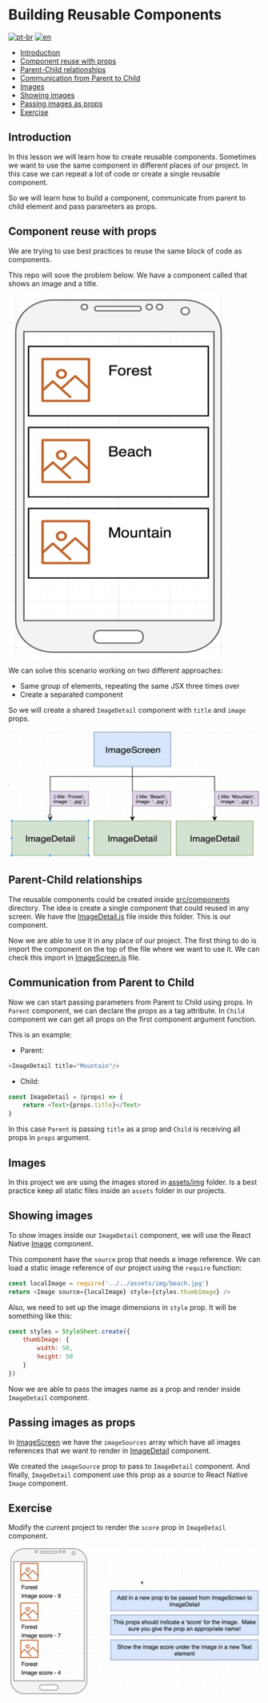 # Building Reusable Components
[![pt-br](https://img.shields.io/badge/lang-pt--br-green.svg)](./README.md)
[![en](https://img.shields.io/badge/lang-en-red.svg)](./README-en.md)

- [Introduction](#introduction)
- [Component reuse with props](#component-reuse-with-props)
- [Parent-Child relationships](#parent-child-relationships)
- [Communication from Parent to Child](#communication-from-parent-to-child)
- [Images](#images)
- [Showing images](#showing-images)
- [Passing images as props](#passing-images-as-props)
- [Exercise](#exercise)


## Introduction

In this lesson we will learn how to create reusable components. Sometimes we want to use the same component in different places of our project. In this case we can repeat a lot of code or create a single reusable component.

So we will learn how to build a component, communicate from parent to child element and pass parameters as props.

## Component reuse with props

We are trying to use best practices to reuse the same block of code as components. 

This repo will sove the problem below. We have a component called that shows an image and a title.

![](../assets/2022-09-29-13-44-00.png)

We can solve this scenario working on two different approaches:
- Same group of elements, repeating the same JSX three times over
- Create a separated component

So we will create a shared `ImageDetail` component with `title` and `image` props.

![](../assets/2022-09-29-13-47-44.png)

## Parent-Child relationships

The reusable components could be created inside [src/components](src/components/) directory. The idea is create a single component that could reused in any screen. We have the [ImageDetail.js](src/components/ImageDetail.js) file inside this folder. This is our component. 

Now we are able to use it in any place of our project. The first thing to do is import the component on the top of the file where we want to use it. We can check this import in [ImageScreen.js](src/screens/ImageScreen.js) file.

## Communication from Parent to Child

Now we can start passing parameters from Parent to Child using props. In `Parent` component, we can declare the props as a tag attribute. In `Child` component we can get all props on the first component argument function. 

This is an example:

- Parent:
```js
<ImageDetail title="Mountain"/>
```

- Child:
```js
const ImageDetail = (props) => {
    return <Text>{props.title}</Text>
}
```

In this case `Parent` is passing `title` as a prop and `Child` is receiving all props in `props` argument.

## Images

In this project we are using the images stored in [assets/img](assets/img) folder. Is a best practice keep all static files inside an `assets` folder in our projects.

## Showing images

To show images inside our `ImageDetail` component, we will use the React Native [Image](https://reactnative.dev/docs/image) component.

This component have the `source` prop that needs a image reference. We can load a static image reference of our project using the `require` function:

```js
const localImage = require('../../assets/img/beach.jpg')
return <Image source={localImage} style={styles.thumbImage} />
```

Also, we need to set up the image dimensions in `style` prop. It will be something like this:

```js
const styles = StyleSheet.create({
    thumbImage: {
        width: 50,
        height: 50
    }
})
```

Now we are able to pass the images name as a prop and render inside `ImageDetail` component.

## Passing images as props

In [ImageScreen](src/screens/ImageScreen.js) we have the `imageSources` array which have all images references that we want to render in [ImageDetail](src/components/ImageDetail.js) component.

We created the `imageSource` prop to pass to `ImageDetail` component. And finally, `ImageDetail` component use this prop as a source to React Native `Image` component.

## Exercise

Modify the current project to render the `score` prop in `ImageDetail` component.

![](../assets/2022-09-29-14-58-43.png)